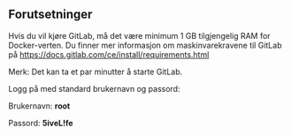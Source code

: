 ## Forutsetninger 
Hvis du vil kjøre GitLab, må det være minimum 1 GB tilgjengelig RAM for Docker-verten. Du finner mer informasjon om maskinvarekravene til GitLab på <a href="https://docs.gitlab.com/ce/install/requirements.html" target="_blank">https://docs.gitlab.com/ce/install/requirements.html</a>

Merk: Det kan ta et par minutter å starte GitLab.

Logg på med standard brukernavn og passord:

Brukernavn: **root**

Passord: **5iveL!fe**
